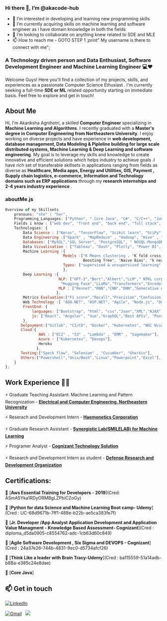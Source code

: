 ### Hi there 👋, I’m @akacode-hub
- 👀 I’m interested in developing and learning new programming skills 
- 🌱 I’m currently acquiring skills on machine learning and software engineer as i have domain knowledge in both the fields 
- 💞️ I’m looking to collaborate on anything knew related to SDE and MLE 
- 📫 How to reach me - GOTO STEP 1 ;print" My username is there to connect with me";

<!---
akacode-hub/akacode-hub is a ✨ special ✨ repository because its `README.md` (this file) appears on your GitHub profile.
You can click the Preview link to take a look at your changes.
--->

<!-- section - intro -->  
### A Technology driven person and Data Enthusiast, Software Development Engineer and Machine Learning Engineer 💻❤️
Welcome Guys! Here you'll find a collection of my projects, skills, and experiences as a passionate Computer Science Ethusiast . I'm currently seeking a full-time **SDE or ML** related opportunity starting on immediate basis. Feel free to explore and get in touch!

## About Me
Hi, I'm Akanksha Agnihotri, a skilled **Computer Engineer** specializing in **Machine Learning and Algorithms**. I recently graduated with a **Master's degree in Computer Engineering from Northeastern University**. I enjoy working on diverse projects and have experience in **web development, database management, Data Modeling & Pipleline building for large scale distributed systems, Machine Learning & Deep Learning and software engineering**. My goal is to leverage my skills and knowledge to create innovative and efficient solutions which helps industry to achieve goals .I have rich set of transferable skillsets  in applications ranging from fields as diverse as **Healthcare, Media apps, Energy and Utilities, GIS, Payment , Supply chain logistics, e-commerce,  Information and Technology domains such as ERP applications** through my **research internships and 2-4 years industry experience** .

### aboutMe.js

```javascript
Overview of my Skillsets 
    pronouns: "she" | "her",
    Programming_Languages: ["Python", " Core Java", "C#", "C/C++", "Javascript"],
    Fields i know : ["web dev", "front end", "back end", "full stack", "data analytics", "data engineering", "machine learning"," artificial intelligence"],
    Technologies: {
        Data Science : ["Keras", "TensorFlow", "Scikit learn", "SciPy", "Seaborn", "SonarQube analytics", "Pytorch", "NumPy", "CUDA","Matplotlib"],
        Data Engineering :["Spark" , "MapReduce" , "Hadoop", "Hive" , "Pig" , "Pyspark" , "SparkSQL" ,"MLops", "ETL SSIS"],
        Databases: ["MySQL","SQL Server", "PostgreSQL", " NOSQL-MongoDB", "Neo4.js/Cypher", "Employee Data Warehouse"],
        Data Vizualisation : ["Tableau", "Dash", "Plotly", "Power BI", "Mkdocs", "Pandas Profiling"],
        Machine Learning :{
                          Models :["K Means clustering , "K fold cross validation" , "Regressions", "MLP", "Random Forest", "XGBOOST", "Desicion Trees", "SVM", "Gradient 
                                   Boosting Tree", "Naive Bias", "k nearest neighbours"],
                          Types: ["supervised & unsupervised learning" , "Reinforcement learning" , "Semi-supervised learning", "Clustering and classification"]
                          },
        Deep Learning :{
                        NLP: ["GPT-3","Bert","Albert","LLM"," NTKL corpus","Tokenization","Matrix Factorization","LSTM","Open AI",
                         "Hugging Face","LLaMa","Transformers","Encoders, Decoders"],
                        MLP : ["Resnet","RNN","CNN","DNN","Generative AI"]
                       },
        Metrics Evaluation:["F1 score","Recall","Precision","Confusion Metrics","MAP","Blue score","Bert score","True Positive","False Positive"],
        Web Technology :[ "ADO.NET", "ASP.NET", "Agile", "Node.js", "Devops", "Model View Controller(MVC)", "SpringBoot"],
        FrontEnd: {
            languages: ["Bootstrap", "html", "css","Json","XML","AJAX","Angularjs"],
            js: ["React", "Angular", "Vue","GraphQL","Rest APIs", "PostMan API"]
        },
       Delpoyment:["Gitlab", "CI/CD", "Docker", "Kubernetes", "NGC Nvidia", "JIRA", "Confluence", "Atlassian"],
       Cloud:{
               AWS : ["EC2" , "S3" , "Lambda" , "EMR" , "Sagemaker"],
               Azure : ["Kubernetes", "Devops"],
               Heroku
              },
       Testing:["Speck flow", "Selenium" , "Cucumber", "Gherkin"],
       Others:["Powershell","Unix/Bash","Linux","Powerpoint","Excel"],
    }
};
```
## Work Experience 👩‍💼
⚡️ Graduate Teaching Assistant: Machine Learning and Pattern Recognization - [**Electrical and Computer Engineering, Northeastern University**](https://ece.northeastern.edu/)

⚡️ Reserach and Development Intern - [**Haemonetics Corporation**](https://www.haemonetics.com/)

⚡️ Graduate Research Assistant - [**Synergistic Lab(SMILELAB) for Machine Learning**](https://web.northeastern.edu/smilelab/)

⚡️ Programer Analyst - [**Cognizant Technology Solution**](https://www.cognizant.com/us/en)

⚡️ Research and Development Intern as student - [**Defense Research and Development Organization**](https://www.drdo.gov.in/)

## Certifications:

🌱 [**Aws Essential Training for Developers - 2019**](Cred: ASmA5Yka1RDyORMBgLZPbiCZoGy)

🌱 [**Python for data Science and Machine Learning Boot camp- Udemy**](Cred : UC-68d9671b-7ff1-488e-b22b-ae5ca383fe7f)

🌱 [**Jr. Developer /App Analyst Application Development and Application Value Managment - Knowledge Based Assessment- Cognizant**](Cred : diploma_d5da0905-c8554762-adc-1cb63d60c849)

🌱 [**Agile Software Development , Six Sigma and DEVOPS - Cognizant**](Cred : 24a37e26-744b-4831-9ec0-d5734afcf26)

🌱 [**Think Like a leader with Brain Tracy-Udemy**](Cred : ba115559-51a14adb-b8Ba-e385c24e8dae)

🌱 [**Core Java**]

## 📫 Get in touch

<a href="https://www.linkedin.com/in/akankshaanupamagnihotri/"><img alt="LinkedIn" src="https://img.shields.io/badge/linkedin%20-%230077B5.svg?&style=flat&logo=linkedin&logoColor=white"/></a> &nbsp;

<a href="mailto:akanksha.agni18@gmail.com"><img alt="Gmail" src="https://img.shields.io/badge/Gmail-D14836?style=flat&logo=gmail&logoColor=white" /></a> &nbsp;
![](https://komarev.com/ghpvc/?username=akacode-hub&label=PROFILE+VIEWS)
